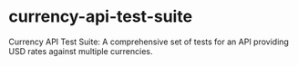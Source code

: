 # currency-api-test-suite
Currency API Test Suite: A comprehensive set of tests for an API providing USD rates against multiple currencies.
